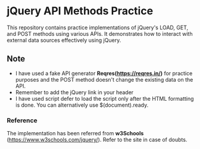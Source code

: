 # jQuery API Methods Practice
This repository contains practice implementations of jQuery's LOAD, GET, and POST methods using various APIs. It demonstrates how to interact with external data sources effectively using jQuery.

## Note
* I have used a fake API generator **Reqres(https://reqres.in/)** for practice purposes and the POST method doesn't change the existing data on the API.
* Remember to add the jQuery link in your header
* I have used script defer to load the script only after the HTML formatting is done. You can alternatively use $(document).ready.
### Reference

 The implementation has been referred from **w3Schools** (https://www.w3schools.com/jquery/). Refer to the site in case of doubts.

